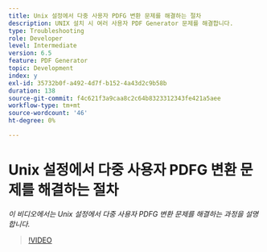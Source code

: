 ```yaml
---
title: Unix 설정에서 다중 사용자 PDFG 변환 문제를 해결하는 절차
description: UNIX 설치 시 여러 사용자 PDF Generator 문제를 해결합니다.
type: Troubleshooting
role: Developer
level: Intermediate
version: 6.5
feature: PDF Generator
topic: Development
index: y
exl-id: 35732b0f-a492-4d7f-b152-4a43d2c9b58b
duration: 138
source-git-commit: f4c621f3a9caa8c2c64b8323312343fe421a5aee
workflow-type: tm+mt
source-wordcount: '46'
ht-degree: 0%

---
```



# Unix 설정에서 다중 사용자 PDFG 변환 문제를 해결하는 절차

*이 비디오에서는 Unix 설정에서 다중 사용자 PDFG 변환 문제를 해결하는 과정을 설명합니다.*

>[!VIDEO](https://video.tv.adobe.com/v/335549?quality=12&learn=on)
